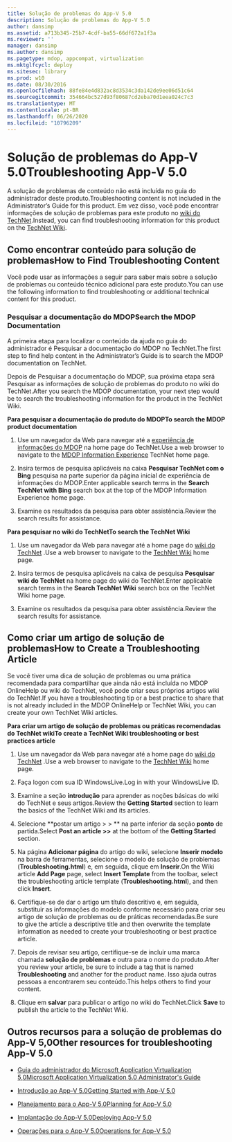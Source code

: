 ```yaml
---
title: Solução de problemas do App-V 5.0
description: Solução de problemas do App-V 5.0
author: dansimp
ms.assetid: a713b345-25b7-4cdf-ba55-66df672a1f3a
ms.reviewer: ''
manager: dansimp
ms.author: dansimp
ms.pagetype: mdop, appcompat, virtualization
ms.mktglfcycl: deploy
ms.sitesec: library
ms.prod: w10
ms.date: 08/30/2016
ms.openlocfilehash: 88fe84e4d832ac8d3534c3da142de9ee06d51c64
ms.sourcegitcommit: 354664bc527d93f80687cd2eba70d1eea024c7c3
ms.translationtype: MT
ms.contentlocale: pt-BR
ms.lasthandoff: 06/26/2020
ms.locfileid: "10796209"
---
```

# <span data-ttu-id="65720-103">Solução de problemas do App-V 5.0</span><span class="sxs-lookup"><span data-stu-id="65720-103">Troubleshooting App-V 5.0</span></span>


<span data-ttu-id="65720-104">A solução de problemas de conteúdo não está incluída no guia do administrador deste produto.</span><span class="sxs-lookup"><span data-stu-id="65720-104">Troubleshooting content is not included in the Administrator’s Guide for this product.</span></span> <span data-ttu-id="65720-105">Em vez disso, você pode encontrar informações de solução de problemas para este produto no [wiki do TechNet](https://go.microsoft.com/fwlink/p/?LinkId=224905).</span><span class="sxs-lookup"><span data-stu-id="65720-105">Instead, you can find troubleshooting information for this product on the [TechNet Wiki](https://go.microsoft.com/fwlink/p/?LinkId=224905).</span></span>

## <span data-ttu-id="65720-106">Como encontrar conteúdo para solução de problemas</span><span class="sxs-lookup"><span data-stu-id="65720-106">How to Find Troubleshooting Content</span></span>


<span data-ttu-id="65720-107">Você pode usar as informações a seguir para saber mais sobre a solução de problemas ou conteúdo técnico adicional para este produto.</span><span class="sxs-lookup"><span data-stu-id="65720-107">You can use the following information to find troubleshooting or additional technical content for this product.</span></span>

### <span data-ttu-id="65720-108">Pesquisar a documentação do MDOP</span><span class="sxs-lookup"><span data-stu-id="65720-108">Search the MDOP Documentation</span></span>

<span data-ttu-id="65720-109">A primeira etapa para localizar o conteúdo da ajuda no guia do administrador é Pesquisar a documentação do MDOP no TechNet.</span><span class="sxs-lookup"><span data-stu-id="65720-109">The first step to find help content in the Administrator’s Guide is to search the MDOP documentation on TechNet.</span></span>

<span data-ttu-id="65720-110">Depois de Pesquisar a documentação do MDOP, sua próxima etapa será Pesquisar as informações de solução de problemas do produto no wiki do TechNet.</span><span class="sxs-lookup"><span data-stu-id="65720-110">After you search the MDOP documentation, your next step would be to search the troubleshooting information for the product in the TechNet Wiki.</span></span>

**<span data-ttu-id="65720-111">Para pesquisar a documentação do produto do MDOP</span><span class="sxs-lookup"><span data-stu-id="65720-111">To search the MDOP product documentation</span></span>**

1.  <span data-ttu-id="65720-112">Use um navegador da Web para navegar até a [experiência de informações do MDOP](https://go.microsoft.com/fwlink/?LinkId=236032) na home page do TechNet.</span><span class="sxs-lookup"><span data-stu-id="65720-112">Use a web browser to navigate to the [MDOP Information Experience](https://go.microsoft.com/fwlink/?LinkId=236032) TechNet home page.</span></span>

2.  <span data-ttu-id="65720-113">Insira termos de pesquisa aplicáveis na caixa **Pesquisar TechNet com o Bing** pesquisa na parte superior da página inicial de experiência de informações do MDOP.</span><span class="sxs-lookup"><span data-stu-id="65720-113">Enter applicable search terms in the **Search TechNet with Bing** search box at the top of the MDOP Information Experience home page.</span></span>

3.  <span data-ttu-id="65720-114">Examine os resultados da pesquisa para obter assistência.</span><span class="sxs-lookup"><span data-stu-id="65720-114">Review the search results for assistance.</span></span>

**<span data-ttu-id="65720-115">Para pesquisar no wiki do TechNet</span><span class="sxs-lookup"><span data-stu-id="65720-115">To search the TechNet Wiki</span></span>**

1.  <span data-ttu-id="65720-116">Use um navegador da Web para navegar até a home page do [wiki do TechNet](https://go.microsoft.com/fwlink/p/?LinkId=224905) .</span><span class="sxs-lookup"><span data-stu-id="65720-116">Use a web browser to navigate to the [TechNet Wiki](https://go.microsoft.com/fwlink/p/?LinkId=224905) home page.</span></span>

2.  <span data-ttu-id="65720-117">Insira termos de pesquisa aplicáveis na caixa de pesquisa **Pesquisar wiki do TechNet** na home page do wiki do TechNet.</span><span class="sxs-lookup"><span data-stu-id="65720-117">Enter applicable search terms in the **Search TechNet Wiki** search box on the TechNet Wiki home page.</span></span>

3.  <span data-ttu-id="65720-118">Examine os resultados da pesquisa para obter assistência.</span><span class="sxs-lookup"><span data-stu-id="65720-118">Review the search results for assistance.</span></span>

## <span data-ttu-id="65720-119">Como criar um artigo de solução de problemas</span><span class="sxs-lookup"><span data-stu-id="65720-119">How to Create a Troubleshooting Article</span></span>


<span data-ttu-id="65720-120">Se você tiver uma dica de solução de problemas ou uma prática recomendada para compartilhar que ainda não está incluída no MDOP OnlineHelp ou wiki do TechNet, você pode criar seus próprios artigos wiki do TechNet.</span><span class="sxs-lookup"><span data-stu-id="65720-120">If you have a troubleshooting tip or a best practice to share that is not already included in the MDOP OnlineHelp or TechNet Wiki, you can create your own TechNet Wiki articles.</span></span>

**<span data-ttu-id="65720-121">Para criar um artigo de solução de problemas ou práticas recomendadas do TechNet wiki</span><span class="sxs-lookup"><span data-stu-id="65720-121">To create a TechNet Wiki troubleshooting or best practices article</span></span>**

1.  <span data-ttu-id="65720-122">Use um navegador da Web para navegar até a home page do [wiki do TechNet](https://go.microsoft.com/fwlink/p/?LinkId=224905) .</span><span class="sxs-lookup"><span data-stu-id="65720-122">Use a web browser to navigate to the [TechNet Wiki](https://go.microsoft.com/fwlink/p/?LinkId=224905) home page.</span></span>

2.  <span data-ttu-id="65720-123">Faça logon com sua ID WindowsLive.</span><span class="sxs-lookup"><span data-stu-id="65720-123">Log in with your WindowsLive ID.</span></span>

3.  <span data-ttu-id="65720-124">Examine a seção **introdução** para aprender as noções básicas do wiki do TechNet e seus artigos.</span><span class="sxs-lookup"><span data-stu-id="65720-124">Review the **Getting Started** section to learn the basics of the TechNet Wiki and its articles.</span></span>

4.  <span data-ttu-id="65720-125">Selecione \*\*postar um artigo &gt; &gt; \*\* na parte inferior da seção **ponto** de partida.</span><span class="sxs-lookup"><span data-stu-id="65720-125">Select **Post an article &gt;&gt;** at the bottom of the **Getting Started** section.</span></span>

5.  <span data-ttu-id="65720-126">Na página **Adicionar página** do artigo do wiki, selecione **Inserir modelo** na barra de ferramentas, selecione o modelo de solução de problemas (**Troubleshooting.html**) e, em seguida, clique em **Inserir**.</span><span class="sxs-lookup"><span data-stu-id="65720-126">On the Wiki article **Add Page** page, select **Insert Template** from the toolbar, select the troubleshooting article template (**Troubleshooting.html**), and then click **Insert**.</span></span>

6.  <span data-ttu-id="65720-127">Certifique-se de dar o artigo um título descritivo e, em seguida, substituir as informações do modelo conforme necessário para criar seu artigo de solução de problemas ou de práticas recomendadas.</span><span class="sxs-lookup"><span data-stu-id="65720-127">Be sure to give the article a descriptive title and then overwrite the template information as needed to create your troubleshooting or best practice article.</span></span>

7.  <span data-ttu-id="65720-128">Depois de revisar seu artigo, certifique-se de incluir uma marca chamada **solução de problemas** e outra para o nome do produto.</span><span class="sxs-lookup"><span data-stu-id="65720-128">After you review your article, be sure to include a tag that is named **Troubleshooting** and another for the product name.</span></span> <span data-ttu-id="65720-129">Isso ajuda outras pessoas a encontrarem seu conteúdo.</span><span class="sxs-lookup"><span data-stu-id="65720-129">This helps others to find your content.</span></span>

8.  <span data-ttu-id="65720-130">Clique em **salvar** para publicar o artigo no wiki do TechNet.</span><span class="sxs-lookup"><span data-stu-id="65720-130">Click **Save** to publish the article to the TechNet Wiki.</span></span>

## <span data-ttu-id="65720-131">Outros recursos para a solução de problemas do App-V 5,0</span><span class="sxs-lookup"><span data-stu-id="65720-131">Other resources for troubleshooting App-V 5.0</span></span>


-   [<span data-ttu-id="65720-132">Guia do administrador do Microsoft Application Virtualization 5,0</span><span class="sxs-lookup"><span data-stu-id="65720-132">Microsoft Application Virtualization 5.0 Administrator's Guide</span></span>](microsoft-application-virtualization-50-administrators-guide.md)

-   [<span data-ttu-id="65720-133">Introdução ao App-V 5.0</span><span class="sxs-lookup"><span data-stu-id="65720-133">Getting Started with App-V 5.0</span></span>](getting-started-with-app-v-50--rtm.md)

-   [<span data-ttu-id="65720-134">Planejamento para o App-V 5.0</span><span class="sxs-lookup"><span data-stu-id="65720-134">Planning for App-V 5.0</span></span>](planning-for-app-v-50-rc.md)

-   [<span data-ttu-id="65720-135">Implantação do App-V 5.0</span><span class="sxs-lookup"><span data-stu-id="65720-135">Deploying App-V 5.0</span></span>](deploying-app-v-50.md)

-   [<span data-ttu-id="65720-136">Operações para o App-V 5.0</span><span class="sxs-lookup"><span data-stu-id="65720-136">Operations for App-V 5.0</span></span>](operations-for-app-v-50.md)






 

 





